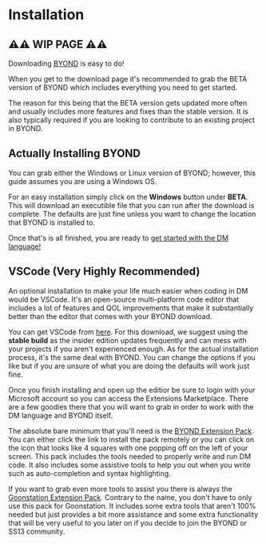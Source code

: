 # Installation

## ⚠⚠ WIP PAGE ⚠⚠

Downloading [BYOND] is easy to do!

When you get to the download page it's recommended to grab the BETA version of BYOND which includes everything you need to get started.

The reason for this being that the BETA version gets updated more often and usually includes more features and fixes than the stable version. It is also typically required if you are looking to contribute to an existing project in BYOND.

## Actually Installing BYOND

You can grab either the Windows or Linux version of BYOND; however, this guide assumes you are using a Windows OS.

For an easy installation simply click on the **Windows** button under **BETA**. This will download an executible file that you can run after the download is complete. The defaults are just fine unless you want to change the location that BYOND is installed to.

Once that's is all finished, you are ready to [get started with the DM language!](./hello_world.md)

## VSCode (Very Highly Recommended)

An optional installation to make your life much easier when coding in DM would be VSCode. It's an open-source multi-platform code editor that includes a lot of features and QOL improvements that make it substantially better than the editor that comes with your BYOND download.

You can get VSCode from [here](https://code.visualstudio.com/). For this download, we suggest using the **stable build** as the insider edition updates frequently and can mess with your projects if you aren't experienced enough. As for the actual installation process, it's the same deal with BYOND. You can change the options if you like but if you are unsure of what you are doing the defaults will work just fine.

Once you finish installing and open up the editior be sure to login with your Microsoft account so you can access the Extensions Marketplace. There are a few goodies there that you will want to grab in order to work with the DM language and BYOND itself.

The absolute bare minimum that you'll need is the [BYOND Extension Pack]. You can either click the link to install the pack remotely or you can click on the icon that looks like 4 squares with one popping off on the left of your screen. This pack includes the tools needed to properly write and run DM code. It also includes some assistive tools to help you out when you write such as auto-completion and syntax highlighting.

If you want to grab even more tools to assist you there is always the [Goonstation Extension Pack]. Contrary to the name, you don't have to only use this pack for Goonstation. It includes some extra tools that aren't 100% needed but just provides a bit more assistance and some extra functionality that will be very useful to you later on if you decide to join the BYOND or SS13 community.

[BYOND]: http://www.byond.com/download/
[BYOND Extension Pack]: https://marketplace.visualstudio.com/items?itemName=ss13.byond
[Goonstation Extension Pack]: https://marketplace.visualstudio.com/items?itemName=Goonstation.goonstation-extpack

